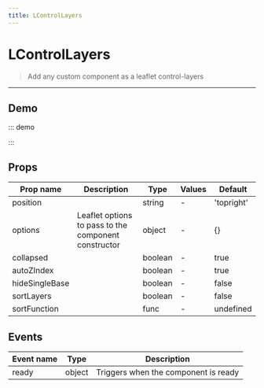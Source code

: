 ```yaml
---
title: LControlLayers
---
```


# LControlLayers

> Add any custom component as a leaflet control-layers

---

## Demo

::: demo
<template>
<l-map style="height: 350px" :zoom="zoom" :center="center">
<l-control-layers position="topright"  ></l-control-layers>
<l-tile-layer
      v-for="tileProvider in tileProviders"
      :key="tileProvider.name"
      :name="tileProvider.name"
      :visible="tileProvider.visible"
      :url="tileProvider.url"
      :attribution="tileProvider.attribution"
      layer-type="base"/>
</l-map>
</template>

<script>
import {LMap, LTileLayer, LControlLayers} from "wgis.leaflet.vue2";

export default {
  components: {
    LMap,
    LTileLayer,
    LControlLayers
  },
  data () {
    return {
      url: 'https://{s}.tile.openstreetmap.org/{z}/{x}/{y}.png',
      zoom: 8,
      center: [47.313220, -1.319482],
      tileProviders: [
        {
          name: 'OpenStreetMap',
          visible: true,
          attribution:
            '&copy; <a target="_blank" href="http://osm.org/copyright">OpenStreetMap</a> contributors',
          url: 'https://{s}.tile.openstreetmap.org/{z}/{x}/{y}.png',
        },
        {
          name: 'OpenTopoMap',
          visible: false,
          url: 'https://{s}.tile.opentopomap.org/{z}/{x}/{y}.png',
          attribution:
            'Map data: &copy; <a href="http://www.openstreetmap.org/copyright">OpenStreetMap</a>, <a href="http://viewfinderpanoramas.org">SRTM</a> | Map style: &copy; <a href="https://opentopomap.org">OpenTopoMap</a> (<a href="https://creativecommons.org/licenses/by-sa/3.0/">CC-BY-SA</a>)',
        },
      ],
    };
  }
}
</script>

:::

## Props

| Prop name      | Description                                          | Type    | Values | Default    |
| -------------- | ---------------------------------------------------- | ------- | ------ | ---------- |
| position       |                                                      | string  | -      | 'topright' |
| options        | Leaflet options to pass to the component constructor | object  | -      | {}         |
| collapsed      |                                                      | boolean | -      | true       |
| autoZIndex     |                                                      | boolean | -      | true       |
| hideSingleBase |                                                      | boolean | -      | false      |
| sortLayers     |                                                      | boolean | -      | false      |
| sortFunction   |                                                      | func    | -      | undefined  |

## Events

| Event name | Type   | Description                          |
| ---------- | ------ | ------------------------------------ |
| ready      | object | Triggers when the component is ready |
